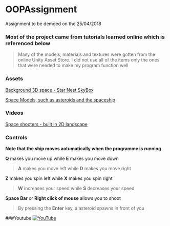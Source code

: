 # OOPAssignment
Assignment to be demoed on the 25/04/2018

### Most of the project came from tutorials learned online which is referenced below
>Many of the models, materials and textures were gotten from the online Unity Asset Store. I did not use all of the items
>only the ones that were needed to make my program function well

### Assets
[Background 3D space - Star Nest SkyBox](https://assetstore.unity.com/packages/vfx/shaders/star-nest-skybox-63726)

[Space Models, such as asteroids and the spaceship](https://assetstore.unity.com/packages/essentials/tutorial-projects/space-shooter-tutorial-13866)

### Videos
[Space shooters - built in 2D landscape](https://unity3d.com/learn/tutorials/s/space-shooter-tutorial)

### Controls
**Note that the ship moves aotumatically when the programme is running**

**Q** makes you move up while **E** makes you move down
>**A** makes you move left while **D** makes you move right

**Z** makes you spin left while **X** makes you spin right
>**W** increases your speed while **S** decreases your speed

**Space Bar** or **Right click of mouse** allows you to shoot
>By pressing the **Enter** key, a asteroid spawns in front of you

###Youtube
[![YouTube](https://www.youtube.com/watch?v=Sfo_O9aujiI.jpg)](https://youtu.be/Sfo_O9aujiI)
